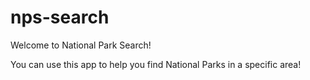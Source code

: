 # nps-search

Welcome to National Park Search!

You can use this app to help you find National Parks in a specific area!
